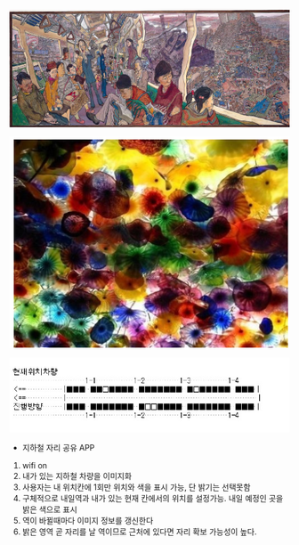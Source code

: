 


![을지로 순환선](../project_images/maincover.jpg?raw=true "Example Image")

![을지로 순환선 이미지화](../project_images/cover02.png?raw=true "Example Image")

![subway02](../project_images/subway.jpg?raw=true "subway02")

- 지하철 자리 공유 APP

1. wifi on
2. 내가 있는 지하철 차량을 이미지화
3. 사용자는 내 위치칸에 1회만 위치와 색을 표시 가능, 단 밝기는 선택못함
4. 구체적으로 내일역과 내가 있는 현재 칸에서의 위치를 설정가능. 내일 예정인 곳을 밝은 색으로 표시
5. 역이 바뀔때마다 이미지 정보를 갱신한다
6. 밝은 영역 곧 자리를 날 역이므로 근처에 있다면 자리 확보 가능성이 높다.